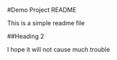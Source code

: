 #Demo Project README

This is a simple readme file

##Heading 2

I hope it will not cause much trouble
